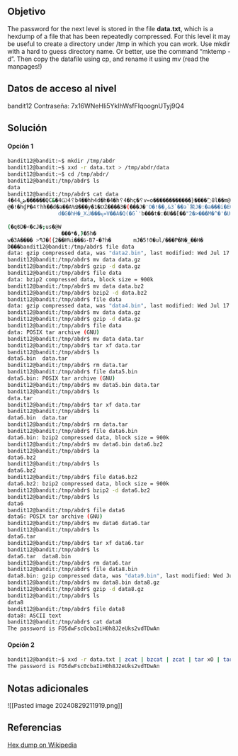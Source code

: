 ## Objetivo
The password for the next level is stored in the file **data.txt**, which is a hexdump of a file that has been repeatedly compressed. For this level it may be useful to create a directory under /tmp in which you can work. Use mkdir with a hard to guess directory name. Or better, use the command “mktemp -d”. Then copy the datafile using cp, and rename it using mv (read the manpages!)
## Datos de acceso al nivel
bandit12
Contraseña: 7x16WNeHIi5YkIhWsfFIqoognUTyj9Q4
## Solución
#### Opción 1
```bash
bandit12@bandit:~$ mkdir /tmp/abdr
bandit12@bandit:~$ xxd -r data.txt > /tmp/abdr/data
bandit12@bandit:~$ cd /tmp/abdr/
bandit12@bandit:/tmp/abdr$ ls
data
bandit12@bandit:/tmp/abdr$ cat data
4�44ڞ������QC&�4Ѡ4␦b4��hh4d�h�4�h␦4�hç�␦v=o������������}����߰8l��m@�␦���4��M4=C@�
@�!�hɠP�4␦hh��d�a��A%Ջ���y�1�Ǆ����3�(���J�'O�!��,&3`��э`鱉J�:�a���i�E�d&��r�Q��qt]�lFwK�b]y�J�P�ဃ���o�\ՋBdb\��j���+>M*�O�l�i�͵��!Ģ:�e��*
                d�G�hH�_Xܟ���ڬ=V��A�Q(�G`'b���t�:�U��[��"2�>���M�^�'�U�u��x.���9A8\�Qz��M��E��!K'
                                                                                                 ��?K:`S
(�qϐD�<�cJ�;us�@W
                 ���*�,̄)�5h�
w�3A���� >ՊJ�({2��H%i���ڏ-B7-�?h�       mJ�5!0�ul/���P�N�_��H�
D���bandit12@bandit:/tmp/abdr$ file data
data: gzip compressed data, was "data2.bin", last modified: Wed Jul 17 15:57:06 2024, max compression, from Unix, original size modulo 2^32 577
bandit12@bandit:/tmp/abdr$ mv data data.gz
bandit12@bandit:/tmp/abdr$ gzip -d data.gz
bandit12@bandit:/tmp/abdr$ file data
data: bzip2 compressed data, block size = 900k
bandit12@bandit:/tmp/abdr$ mv data data.bz2
bandit12@bandit:/tmp/abdr$ bzip2 -d data.bz2
bandit12@bandit:/tmp/abdr$ file data
data: gzip compressed data, was "data4.bin", last modified: Wed Jul 17 15:57:06 2024, max compression, from Unix, original size modulo 2^32 20480
bandit12@bandit:/tmp/abdr$ mv data data.gz
bandit12@bandit:/tmp/abdr$ gzip -d data.gz
bandit12@bandit:/tmp/abdr$ file data
data: POSIX tar archive (GNU)
bandit12@bandit:/tmp/abdr$ mv data data.tar
bandit12@bandit:/tmp/abdr$ tar xf data.tar
bandit12@bandit:/tmp/abdr$ ls
data5.bin  data.tar
bandit12@bandit:/tmp/abdr$ rm data.tar
bandit12@bandit:/tmp/abdr$ file data5.bin
data5.bin: POSIX tar archive (GNU)
bandit12@bandit:/tmp/abdr$ mv data5.bin data.tar
bandit12@bandit:/tmp/abdr$ ls
data.tar
bandit12@bandit:/tmp/abdr$ tar xf data.tar
bandit12@bandit:/tmp/abdr$ ls
data6.bin  data.tar
bandit12@bandit:/tmp/abdr$ rm data.tar
bandit12@bandit:/tmp/abdr$ file data6.bin
data6.bin: bzip2 compressed data, block size = 900k
bandit12@bandit:/tmp/abdr$ mv data6.bin data6.bz2
bandit12@bandit:/tmp/abdr$ la
data6.bz2
bandit12@bandit:/tmp/abdr$ ls
data6.bz2
bandit12@bandit:/tmp/abdr$ file data6.bz2
data6.bz2: bzip2 compressed data, block size = 900k
bandit12@bandit:/tmp/abdr$ bzip2 -d data6.bz2
bandit12@bandit:/tmp/abdr$ ls
data6
bandit12@bandit:/tmp/abdr$ file data6
data6: POSIX tar archive (GNU)
bandit12@bandit:/tmp/abdr$ mv data6 data6.tar
bandit12@bandit:/tmp/abdr$ ls
data6.tar
bandit12@bandit:/tmp/abdr$ tar xf data6.tar
bandit12@bandit:/tmp/abdr$ ls
data6.tar  data8.bin
bandit12@bandit:/tmp/abdr$ rm data6.tar
bandit12@bandit:/tmp/abdr$ file data8.bin
data8.bin: gzip compressed data, was "data9.bin", last modified: Wed Jul 17 15:57:06 2024, max compression, from Unix, original size modulo 2^32 49
bandit12@bandit:/tmp/abdr$ mv data8.bin data8.gz
bandit12@bandit:/tmp/abdr$ gzip -d data8.gz
bandit12@bandit:/tmp/abdr$ ls
data8
bandit12@bandit:/tmp/abdr$ file data8
data8: ASCII text
bandit12@bandit:/tmp/abdr$ cat data8
The password is FO5dwFsc0cbaIiH0h8J2eUks2vdTDwAn
```
#### Opción 2
```bash
bandit12@bandit:~$ xxd -r data.txt | zcat | bzcat | zcat | tar xO | tar xO | bzcat | tar xO | zcat
The password is FO5dwFsc0cbaIiH0h8J2eUks2vdTDwAn
```

## Notas adicionales
![[Pasted image 20240829211919.png]]
## Referencias
[Hex dump on Wikipedia](https://en.wikipedia.org/wiki/Hex_dump)